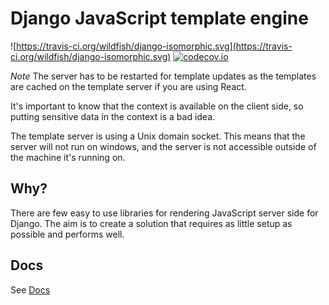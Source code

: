 # Django JavaScript template engine

![https://travis-ci.org/wildfish/django-isomorphic.svg](https://travis-ci.org/wildfish/django-isomorphic.svg)
[![codecov.io](http://codecov.io/github/wildfish/django-isomorphic/coverage.svg?branch=master)](http://codecov.io/github/wildfish/django-isomorphic?branch=master)


*Note* The server has to be restarted for template updates as the templates are cached on the template server if you are using React.

It's important to know that the context is available on the client side, so putting sensitive data in the context is a bad idea.

The template server is using a Unix domain socket. 
This means that the server will not run on windows, and the server is not accessible outside of the machine it's running on.


## Why?

There are few easy to use libraries for rendering JavaScript server side for Django.
The aim is to create a solution that requires as little setup as possible and performs well.


## Docs

See [Docs](/docs/README.md)

